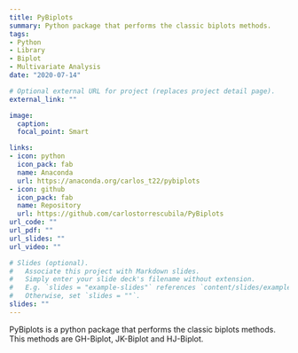 ```yaml
---
title: PyBiplots
summary: Python package that performs the classic biplots methods.
tags:
- Python
- Library
- Biplot
- Multivariate Analysis
date: "2020-07-14"

# Optional external URL for project (replaces project detail page).
external_link: ""

image:
  caption: 
  focal_point: Smart

links:
- icon: python
  icon_pack: fab
  name: Anaconda
  url: https://anaconda.org/carlos_t22/pybiplots
- icon: github
  icon_pack: fab
  name: Repository
  url: https://github.com/carlostorrescubila/PyBiplots
url_code: ""
url_pdf: ""
url_slides: ""
url_video: ""

# Slides (optional).
#   Associate this project with Markdown slides.
#   Simply enter your slide deck's filename without extension.
#   E.g. `slides = "example-slides"` references `content/slides/example-slides.md`.
#   Otherwise, set `slides = ""`.
slides: ""
---
```


PyBiplots is a python package that performs the classic biplots methods. This methods are GH-Biplot, JK-Biplot and HJ-Biplot.
